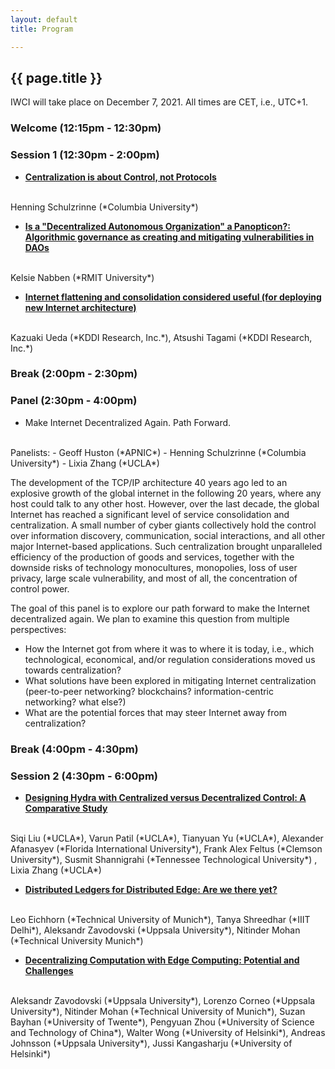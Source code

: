 ```yaml
---
layout: default
title: Program

---
```


## {{ page.title }}

IWCI will take place on December 7, 2021.
All times are CET, i.e., UTC+1.

### Welcome (12:15pm - 12:30pm)

### Session 1 (12:30pm - 2:00pm)


* **<a href="https://dl.acm.org/doi/10.1145/3488663.3493691">Centralization is about Control, not Protocols</a>**
<br>
Henning Schulzrinne (*Columbia University*)

* **<a href="https://dl.acm.org/doi/10.1145/3488663.3493791">Is a "Decentralized Autonomous Organization" a Panopticon?: Algorithmic governance as creating and mitigating vulnerabilities in DAOs</a>**
<br>
Kelsie Nabben (*RMIT University*)

* **<a href="https://dl.acm.org/doi/10.1145/3488663.3493688">Internet flattening and consolidation considered useful (for deploying new Internet architecture)</a>**
<br>
Kazuaki Ueda (*KDDI Research, Inc.*),
Atsushi Tagami (*KDDI Research, Inc.*)

### Break (2:00pm - 2:30pm)

### Panel (2:30pm - 4:00pm)

* Make Internet Decentralized Again. Path Forward.
<br>
Panelists:
- Geoff Huston (*APNIC*)
- Henning Schulzrinne (*Columbia University*)
- Lixia Zhang (*UCLA*)

The development of the TCP/IP architecture 40 years ago led to an explosive growth of the global internet in the following 20 years, where any host could talk to any other host.
However, over the last  decade, the global Internet has reached a significant level of service consolidation and centralization.
A small number of cyber giants collectively hold the control over information discovery, communication, social interactions, and all other major Internet-based applications.
Such centralization brought unparalleled efficiency of the production of goods and services, together with the downside risks of technology monocultures, monopolies, loss of user privacy, large scale vulnerability, and most of all, the concentration of control power.

The goal of this panel is to explore our path forward to make the Internet decentralized again.
We plan to examine this question from multiple perspectives:

- How the Internet got from where it was to where it is today, i.e., which technological, economical, and/or regulation considerations moved us towards centralization?
- What solutions have been explored in mitigating Internet centralization (peer-to-peer networking? blockchains? information-centric networking? what else?)
- What are the potential forces that may steer Internet away from centralization?


### Break (4:00pm - 4:30pm)

### Session 2 (4:30pm - 6:00pm)

* **<a href="https://dl.acm.org/doi/10.1145/3488663.3493690">Designing Hydra with Centralized versus Decentralized Control: A Comparative Study</a>**
<br>
Siqi Liu (*UCLA*),
Varun Patil (*UCLA*),
Tianyuan Yu (*UCLA*),
Alexander Afanasyev (*Florida International University*),
Frank Alex Feltus (*Clemson University*),
Susmit Shannigrahi (*Tennessee Technological University*) ,
Lixia Zhang (*UCLA*)

* **<a href="https://dl.acm.org/doi/10.1145/3488663.3493687">Distributed Ledgers for Distributed Edge: Are we there yet?</a>**
<br>
Leo Eichhorn (*Technical University of Munich*),
Tanya Shreedhar (*IIIT Delhi*),
Aleksandr Zavodovski (*Uppsala University*),
Nitinder Mohan (*Technical University Munich*)

* **<a href="https://dl.acm.org/doi/10.1145/3488663.3493689">Decentralizing Computation with Edge Computing: Potential and
Challenges</a>**
<br>
Aleksandr Zavodovski (*Uppsala University*),
Lorenzo Corneo (*Uppsala University*),
Nitinder Mohan (*Technical University of Munich*),
Suzan Bayhan (*University of Twente*),
Pengyuan Zhou (*University of Science and Technology of China*),
Walter Wong (*University of Helsinki*),
Andreas Johnsson (*Uppsala University*),
Jussi Kangasharju (*University of Helsinki*)
